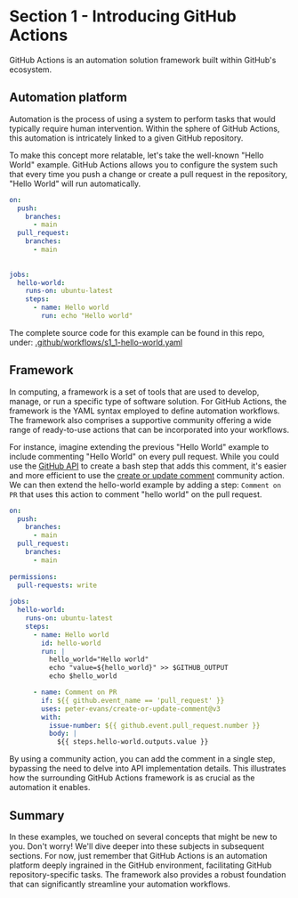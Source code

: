 # Section 1 - Introducing GitHub Actions

GitHub Actions is an automation solution framework built within GitHub's ecosystem.

## Automation platform

Automation is the process of using a system to perform tasks that would typically require human intervention. Within the sphere of GitHub Actions, this automation is intricately linked to a given GitHub repository.

To make this concept more relatable, let's take the well-known "Hello World" example. GitHub Actions allows you to configure the system such that every time you push a change or create a pull request in the repository, "Hello World" will run automatically.

```yaml
on:
  push:
    branches:
      - main
  pull_request:
    branches:
      - main
          
    
jobs:
  hello-world:
    runs-on: ubuntu-latest
    steps:
      - name: Hello world
        run: echo "Hello world"
```

The complete source code for this example can be found in this repo, under: [.github/workflows/s1\_1-hello-world.yaml](https://github.com/SamirMarin/github-actions-by-example/blob/main/.github/workflows/s1_1-hello-world.yaml)

## Framework

In computing, a framework is a set of tools that are used to develop, manage, or run a specific type of software solution. For GitHub Actions, the framework is the YAML syntax employed to define automation workflows. The framework also comprises a supportive community offering a wide range of ready-to-use actions that can be incorporated into your workflows.

For instance, imagine extending the previous "Hello World" example to include commenting "Hello World" on every pull request. While you could use the [GitHub API](https://docs.github.com/en/rest/pulls/comments?apiVersion=2022-11-28#create-a-review-comment-for-a-pull-request) to create a bash step that adds this comment, it's easier and more efficient to use the [create or update comment](https://github.com/peter-evans/create-or-update-comment) community action. We can then extend the hello-world example by adding a step: `Comment on PR` that uses this action to comment "hello world" on the pull request.

```yaml
on:
  push:
    branches:
      - main
  pull_request:
    branches:
      - main
      
permissions:
  pull-requests: write
      
jobs:
  hello-world:
    runs-on: ubuntu-latest
    steps:
      - name: Hello world
        id: hello-world
        run: |
          hello_world="Hello world"
          echo "value=${hello_world}" >> $GITHUB_OUTPUT
          echo $hello_world

      - name: Comment on PR
        if: ${{ github.event_name == 'pull_request' }}
        uses: peter-evans/create-or-update-comment@v3
        with:
          issue-number: ${{ github.event.pull_request.number }}
          body: |
            ${{ steps.hello-world.outputs.value }}
```

By using a community action, you can add the comment in a single step, bypassing the need to delve into API implementation details. This illustrates how the surrounding GitHub Actions framework is as crucial as the automation it enables.

## Summary

In these examples, we touched on several concepts that might be new to you. Don't worry! We'll dive deeper into these subjects in subsequent sections. For now, just remember that GitHub Actions is an automation platform deeply ingrained in the GitHub environment, facilitating GitHub repository-specific tasks. The framework also provides a robust foundation that can significantly streamline your automation workflows.
